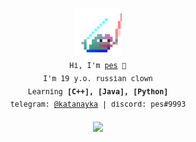 <p align="center">
  <img src="https://github.com/katanayka/katanayka/blob/main/funny_pictures/pepe-saber.gif" width="75"/> <br>
  <samp><sub>
    Hi, I'm <a href="https://github.com/katanayka">pes</a> 👋<br>
    I'm 19 y.o. russian clown<br>
    Learning <strong>[C++], [Java], [Python]</strong><br>
    telegram: <a href="https://t.me/katanayka">@katanayka</a> | discord: pes#9993<br><br>
  </sub></samp>
  <img src="https://github.com/katanayka/katanayka/blob/main/funny_pictures/asuka.gif" width="200"/>
</p>
